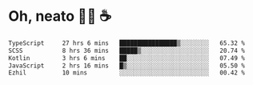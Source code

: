 # Oh, neato 🧑‍💻 ☕

<!--START_SECTION:waka-->

```txt
TypeScript     27 hrs 6 mins   ████████████████▒░░░░░░░░   65.32 %
SCSS           8 hrs 36 mins   █████▒░░░░░░░░░░░░░░░░░░░   20.74 %
Kotlin         3 hrs 6 mins    ██░░░░░░░░░░░░░░░░░░░░░░░   07.49 %
JavaScript     2 hrs 16 mins   █▒░░░░░░░░░░░░░░░░░░░░░░░   05.50 %
Ezhil          10 mins         ░░░░░░░░░░░░░░░░░░░░░░░░░   00.42 %
```

<!--END_SECTION:waka-->
